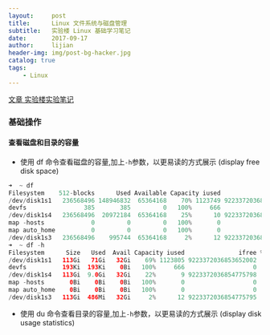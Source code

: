 ```yaml
---
layout:     post
title:      Linux 文件系统与磁盘管理
subtitle:   实验楼 Linux 基础学习笔记
date:       2017-09-17
author:     lijian
header-img: img/post-bg-hacker.jpg
catalog: true
tags:
    - Linux
---
```


[文章 实验楼实验笔记](https://www.shiyanlou.com/courses/1/labs/62/document/)

### 基础操作
#### 查看磁盘和目录的容量
* 使用 df 命令查看磁盘的容量,加上`-h`参数，以更易读的方式展示 (display free disk space)
```java
➜  ~ df
Filesystem    512-blocks      Used Available Capacity iused               ifree %iused  Mounted on
/dev/disk1s1   236568496 148946832  65364168    70% 1123749 9223372036853652058    0%   /
devfs                385       385         0   100%     666                   0  100%   /dev
/dev/disk1s4   236568496  20972184  65364168    25%      10 9223372036854775797    0%   /private/var/vm
map -hosts             0         0         0   100%       0                   0  100%   /net
map auto_home          0         0         0   100%       0                   0  100%   /home
/dev/disk1s3   236568496    995744  65364168     2%      12 9223372036854775795    0%   /Volumes/Recovery
➜  ~ df -h
Filesystem      Size   Used  Avail Capacity iused               ifree %iused  Mounted on
/dev/disk1s1   113Gi   71Gi   32Gi    69% 1123805 9223372036853652002    0%   /
devfs          193Ki  193Ki    0Bi   100%     666                   0  100%   /dev
/dev/disk1s4   113Gi  9.0Gi   32Gi    22%       9 9223372036854775798    0%   /private/var/vm
map -hosts       0Bi    0Bi    0Bi   100%       0                   0  100%   /net
map auto_home    0Bi    0Bi    0Bi   100%       0                   0  100%   /home
/dev/disk1s3   113Gi  486Mi   32Gi     2%      12 9223372036854775795    0%   /Volumes/Recovery
```
* 使用 du 命令查看目录的容量,加上`-h`参数，以更易读的方式展示 (display disk usage statistics)


